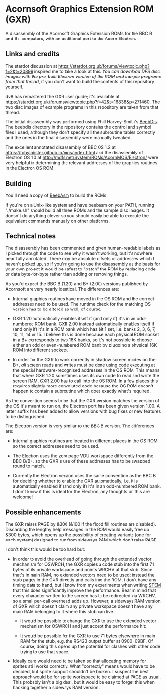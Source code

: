 # Acornsoft Graphics Extension ROM (GXR)

A disassembly of the Acornsoft Graphics Extension ROMs for the BBC B and B+ computers, with an additional port to the Acorn Electron.

## Links and credits

The stardot discussion at https://stardot.org.uk/forums/viewtopic.php?f=2&t=20899 inspired me to take a look at this. *You can download DFS disc images with the pre-built Electron version of the ROM and sample programs from that thread*, if you don't want to build the contents of this repository yourself.

dv8 has remastered the GXR user guide; it's available at https://stardot.org.uk/forums/viewtopic.php?f=42&t=16838&p=271460. The two disc images of example programs in this repository are taken from that thread.

The initial disassembly was performed using Phill Harvey-Smith's [BeebDis](https://github.com/prime6809/BeebDis). The beebdis directory in the repository contains the control and symbol files I used, although they don't specify all the subroutine tables correctly and the ones in the final disassembly were manually tweaked.

The excellent annotated disassembly of BBC OS 1.2 at https://tobylobster.github.io/mos/index.html and the disassembly of Electron OS 1.0 at http://mdfs.net/System/ROMs/AcornMOS/Electron/ were very helpful in determining the relevant addresses of the graphics routines in the Electron OS ROM.

## Building

You'll need a copy of [BeebAsm](https://github.com/stardot/beebasm/) to build the ROMs.

If you're on a Unix-like system and have beebasm on your PATH, running "./make.sh" should build all three ROMs and the sample disc images. It doesn't do anything clever so you should easily be able to execute the equivalent commands manually on other platforms.

## Technical notes

The disassembly has been commented and given human-readable labels as I picked through the code to see why it wasn't working, but it's nowhere near fully annotated. There may be absolute offsets or addresses which I haven't picked up, so if you're going to use the disassembly as the basis for your own project it would be safest to "patch" the ROM by replacing code or data byte-for-byte rather than adding or removing things.

As you'd expect the BBC B (1.20) and B+ (2.00) versions published by Acornsoft are very nearly identical. The differences are:

* Internal graphics routines have moved in the OS ROM and the correct addresses need to be used. The runtime check for the matching OS version has to be altered as well, of course.

* GXR 1.20 automatically enables itself if (and only if) it's in an odd-numbered ROM bank. GXR 2.00 instead automatically enables itself if (and only if) it's in a ROM bank which has bit 1 set, i.e. banks 2, 3, 6, 7, 10, 11, 14 or 15. I believe this is done because each physical ROM socket in a B+ corresponds to two 16K banks, so it's not possible to choose either an odd or even-numbered ROM bank by plugging a physical 16K ROM into different sockets.

* In order for the GXR to work correctly in shadow screen modes on the B+, *all* screen reads and writes must be done using code executing at the special hardware-recognised addresses in the OS ROM. This means that where GXR 1.20 sometimes uses its own code to read and write the screen RAM, GXR 2.00 has to call into the OS ROM. In a few places this requires slightly more convoluted code because the OS ROM doesn't happen to contain a subroutine which does exactly what's required.

As the convention seems to be that the GXR version matches the version of the OS it's meant to run on, the Electron port has been given version 1.00. A letter suffix has been added to allow versions with bug fixes or new features to be distinguished.

The Electron version is very similar to the BBC B version. The differences are:

* Internal graphics routines are located in different places in the OS ROM so the correct addresses need to be used.

* The Electron uses the zero page VDU workspace differently from the BBC B/B+, so the GXR's use of these addresses has to be swapped round to match.

* Currently the Electron version uses the same convention as the BBC B for deciding whether to enable the GXR automatically, i.e. it is automatically enabled if (and only if) it's in an odd-numbered ROM bank. I don't know if this is ideal for the Electron, any thoughts on this are welcome!

## Possible enhancements

The GXR raises PAGE by &300 (&100 if the flood fill routines are disabled). Discarding the lengthy help messages in the ROM would easily free up &300 bytes, which opens up the possibility of creating variants (one for each system) designed to run from sideways RAM which don't raise PAGE.

I don't think this would be too hard but:

* In order to avoid the overhead of going through the extended vector mechanism for OSWRCH, the GXR copies a code stub into the first 71 bytes of its private workspace and points WRCHV at that stub. Since that's in main RAM, no extended vectors need to be used; instead the stub pages in the GXR directly and calls into the ROM. I don't have any timing data to hand, but I know from my experiments when writing [STEM](https://github.com/ZornsLemma/STEM) that this does significantly improve the performance. Bear in mind that every character written to the screen has to be redirected via WRCHV, so a small per-call overhead adds up. However, a sideways RAM version of GXR which doesn't claim any private workspace doesn't have any main RAM belonging to it where this stub can live.

    * It would be possible to change the GXR to use the extended vector mechanism for OSWRCH and just accept the performance hit:

    * It would be possible for the GXR to use 71 bytes elsewhere in main RAM for the stub, e.g. the RS423 output buffer at $0900-$09BF. Of course, doing this opens up the potential for clashes with other code trying to use that space.

* Ideally care would need to be taken so that allocating memory for sprites still works correctly. What "correctly" means would have to be decided, but sprite support shouldn't be broken. I suspect the best approach would be for sprite workspace to be claimed at PAGE as usual. This probably isn't a big deal, but it would be easy to forget this when hacking together a sideways RAM version.
